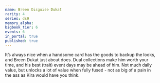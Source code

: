 ```yaml
---
name: Breen Disguise Dukat
rarity: 4
series: ds9
memory_alpha:
bigbook_tier: 6
events: 6
in_portal: true
published: true
---
```


It’s always nice when a handsome card has the goods to backup the looks, and Breen Dukat just about does. Dual collections make him worth your time, and his best (trait) event days may be ahead of him. Not much daily value, but unlocks a lot of value when fully fused - not as big of a pain in the ass as Kira would have you think.
